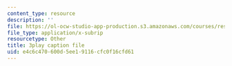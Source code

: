 ```yaml
---
content_type: resource
description: ''
file: https://ol-ocw-studio-app-production.s3.amazonaws.com/courses/res-tll-004-stem-concept-videos-fall-2013/e4c6c470600d5ee19116cfc0f16cfd61_nwZ9FbZtOv0.vtt
file_type: application/x-subrip
resourcetype: Other
title: 3play caption file
uid: e4c6c470-600d-5ee1-9116-cfc0f16cfd61
---
```

